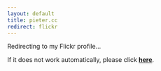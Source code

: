 ```yaml
---
layout: default
title: pieter.cc
redirect: flickr
---
```


Redirecting to my Flickr profile...

If it does not work automatically, please click **[here](http://walsweer.me/flickr)**.